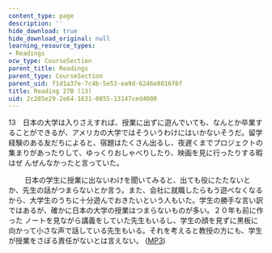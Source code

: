 ```yaml
---
content_type: page
description: ''
hide_download: true
hide_download_original: null
learning_resource_types:
- Readings
ocw_type: CourseSection
parent_title: Readings
parent_type: CourseSection
parent_uid: f1d1a37e-7c4b-5e53-ea9d-6246e8016f6f
title: Reading 27B (13)
uid: 2c285e29-2e64-1631-0855-13147ced4000
---
```


13　日本の大学は入りさえすれば、授業に出ずに遊んでいても、なんとか卒業することができるが、アメリカの大学ではそういうわけにはいかないそうだ。留学経験のある友だちによると、宿題はたくさん出るし、夜遅くまでプロジェクトの集まりがあったりして、ゆっくりおしゃべりしたり、映画を見に行ったりする暇はぜ んぜんなかったと言っていた。

　 　日本の学生に授業に出ないわけを聞いてみると、出ても役にたたないとか、先生の話がつまらないとか言う。また、会社に就職したらもう遊べなくなるから、大学生のうちに十分遊んでおきたいという人もいた。学生の勝手な言い訳ではあるが、確かに日本の大学の授業はつまらないものが多い。２０年も前に作った ノートを見ながら講義をしていた先生もいるし、学生の顔を見ずに黒板に向かって小さな声で話している先生もいる。それを考えると教授の方にも、学生が授業をさぼる責任がないとは言えない。 ([MP3](/ans7870/21f/21f.505/f05/audio/Lesson27B-13.mp3))